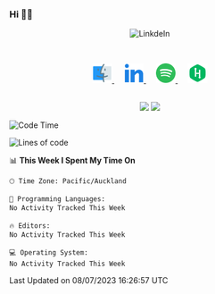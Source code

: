 ### Hi 👋🏻

<p align="center">
 <img alt="LinkdeIn" width="160px" src="https://media.giphy.com/media/fbyGEE9mlqDyE/giphy.gif?cid=ecf05e479e3sjlimgnu6742uu0i3fsxrozdeiq7ngv5qowed&rid=giphy.gif&ct=g" />
</p>
<br/>

<p align="center">
<a href="https://liguo.jiao.co.nz">
  <img alt="Home Page" height= "35px" width="35px" src="https://github.com/iceman201/iceman201/blob/main/assets/finder_apple_icon.svg" />
</a>
&emsp;
<a href="https://www.linkedin.com/in/liguojiaouc">
  <img alt="LinkdeIn" height= "35px" width="35px" src="https://github.com/iceman201/iceman201/blob/main/assets/linkedin_icon.svg" />
</a>
&emsp;
<a href="https://open.spotify.com/user/1233857145?si=96fbba946f584236">
  <img alt="Spotify" height= "35px" width="35px" src="https://github.com/iceman201/iceman201/blob/main/assets/spotify_icon.svg" />
</a>
&emsp;
<a href="https://www.hackerrank.com/iceman201">
  <img alt="Hacker Rank" height= "35px" width="35px" src="https://github.com/iceman201/iceman201/blob/main/assets/hackerrank_icon.svg" />
</a>
</p>

<p align="center">
<br/>
<img height="180px" src="https://github-readme-stats.vercel.app/api/top-langs/?username=iceman201&show_icons=true&layout=compact&theme=onedark&hide_border=true"/>
<img height="180px" src="https://github-readme-stats.vercel.app/api?username=iceman201&show_icons=true&count_private=true&theme=onedark&include_all_commits=true&hide_border=true"/>
</p>

<!--START_SECTION:waka-->
![Code Time](http://img.shields.io/badge/Code%20Time-400%20hrs%2011%20mins-blue)

![Lines of code](https://img.shields.io/badge/From%20Hello%20World%20I%27ve%20Written-6.4%20million%20lines%20of%20code-blue)

📊 **This Week I Spent My Time On** 

```text
🕑︎ Time Zone: Pacific/Auckland

💬 Programming Languages: 
No Activity Tracked This Week

🔥 Editors: 
No Activity Tracked This Week

💻 Operating System: 
No Activity Tracked This Week
```


 Last Updated on 08/07/2023 16:26:57 UTC
<!--END_SECTION:waka-->

<!--
**iceman201/iceman201** is a ✨ _special_ ✨ repository because its `README.md` (this file) appears on your GitHub profile.

Here are some ideas to get you started:

- 🔭 I’m currently working on ...
- 🌱 I’m currently learning ...
- 👯 I’m looking to collaborate on ...
- 🤔 I’m looking for help with ...
- 💬 Ask me about ...
- 📫 How to reach me: ...
- 😄 Pronouns: ...
- ⚡ Fun fact: ...
-->
